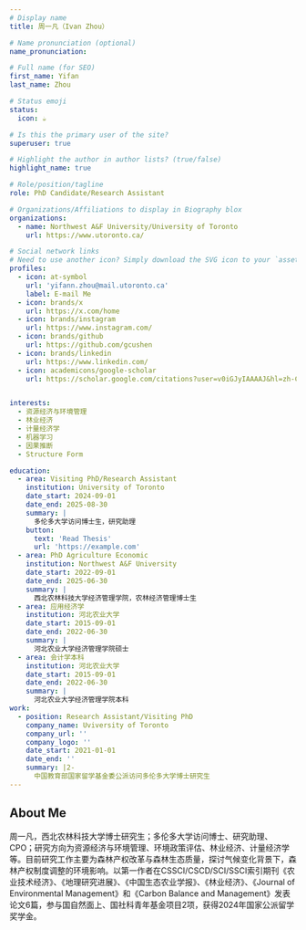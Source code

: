 ```yaml
---
# Display name
title: 周一凡（Ivan Zhou）

# Name pronunciation (optional)
name_pronunciation: 

# Full name (for SEO)
first_name: Yifan
last_name: Zhou

# Status emoji
status:
  icon: ☕️

# Is this the primary user of the site?
superuser: true

# Highlight the author in author lists? (true/false)
highlight_name: true

# Role/position/tagline
role: PhD Candidate/Research Assistant

# Organizations/Affiliations to display in Biography blox
organizations:
  - name: Northwest A&F University/University of Toronto
    url: https://www.utoronto.ca/

# Social network links
# Need to use another icon? Simply download the SVG icon to your `assets/media/icons/` folder.
profiles:
  - icon: at-symbol
    url: 'yifann.zhou@mail.utoronto.ca'
    label: E-mail Me
  - icon: brands/x
    url: https://x.com/home
  - icon: brands/instagram
    url: https://www.instagram.com/
  - icon: brands/github
    url: https://github.com/gcushen
  - icon: brands/linkedin
    url: https://www.linkedin.com/
  - icon: academicons/google-scholar
    url: https://scholar.google.com/citations?user=v0iGJyIAAAAJ&hl=zh-CN


interests:
  - 资源经济与环境管理
  - 林业经济
  - 计量经济学
  - 机器学习
  - 因果推断
  - Structure Form

education:
  - area: Visiting PhD/Research Assistant
    institution: University of Toronto
    date_start: 2024-09-01
    date_end: 2025-08-30
    summary: |
      多伦多大学访问博士生，研究助理
    button:
      text: 'Read Thesis'
      url: 'https://example.com'
  - area: PhD Agriculture Economic
    institution: Northwest A&F University
    date_start: 2022-09-01
    date_end: 2025-06-30
    summary: |
      西北农林科技大学经济管理学院，农林经济管理博士生
  - area: 应用经济学
    institution: 河北农业大学
    date_start: 2015-09-01
    date_end: 2022-06-30
    summary: |
      河北农业大学经济管理学院硕士
  - area: 会计学本科
    institution: 河北农业大学
    date_start: 2015-09-01
    date_end: 2022-06-30
    summary: |
      河北农业大学经济管理学院本科
work:
  - position: Research Assistant/Visiting PhD
    company_name: Uviversity of Toronto
    company_url: ''
    company_logo: ''
    date_start: 2021-01-01
    date_end: ''
    summary: |2-
      中国教育部国家留学基金委公派访问多伦多大学博士研究生
---
```

## About Me

周一凡，西北农林科技大学博士研究生；多伦多大学访问博士、研究助理、CPO；研究方向为资源经济与环境管理、环境政策评估、林业经济、计量经济学等。目前研究工作主要为森林产权改革与森林生态质量，探讨气候变化背景下，森林产权制度调整的环境影响。以第一作者在CSSCI/CSCD/SCI/SSCI索引期刊《农业技术经济》、《地理研究进展》、《中国生态农业学报》、《林业经济》、《Journal of Environmental Management》和《Carbon Balance and Management》发表论文6篇，参与国自然面上、国社科青年基金项目2项，获得2024年国家公派留学奖学金。